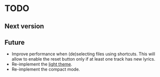 # TODO

## Next version

## Future

- Improve performance when (de)selecting files using shortcuts. This will allow to enable the reset button only if at least one track has new lyrics.
- Re-implement the [light theme](https://github.com/maelchiotti/GTagger/tree/light_theme).
- Re-implement the compact mode.
